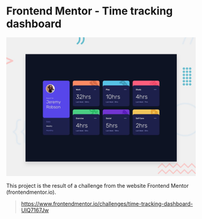 # Frontend Mentor - Time tracking dashboard

![Design preview for the Time tracking dashboard coding challenge](./preview.jpg)

This project is the result of a challenge from the website Frontend Mentor (frontendmentor.io).

> https://www.frontendmentor.io/challenges/time-tracking-dashboard-UIQ7167Jw
